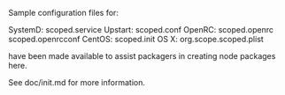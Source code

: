 Sample configuration files for:

SystemD: scoped.service
Upstart: scoped.conf
OpenRC:  scoped.openrc
         scoped.openrcconf
CentOS:  scoped.init
OS X:    org.scope.scoped.plist

have been made available to assist packagers in creating node packages here.

See doc/init.md for more information.
